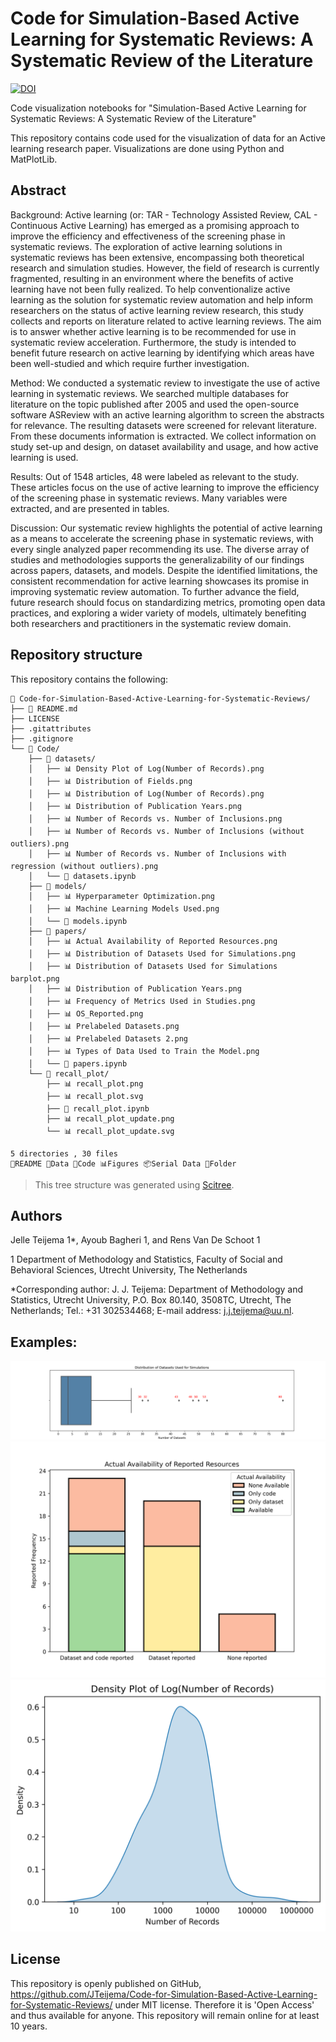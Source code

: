 # Code for Simulation-Based Active Learning for Systematic Reviews: A Systematic Review of the Literature
[![DOI](https://zenodo.org/badge/DOI/10.5281/zenodo.8095084.svg)](https://doi.org/10.5281/zenodo.8095084)

 Code visualization notebooks for "Simulation-Based Active Learning for Systematic Reviews: A Systematic Review of the Literature"
 
This repository contains code used for the visualization of data for an Active
learning research paper. Visualizations are done using Python and MatPlotLib.

## Abstract
Background: Active learning (or: TAR - Technology Assisted Review, CAL -
Continuous Active Learning) has emerged as a promising approach to improve the
efficiency and effectiveness of the screening phase in systematic reviews. The
exploration of active learning solutions in systematic reviews has been
extensive, encompassing both theoretical research and simulation studies.
However, the field of research is currently fragmented, resulting in an
environment where the benefits of active learning have not been fully realized.
To help conventionalize active learning as the solution for systematic review
automation and help inform researchers on the status of active learning review
research, this study collects and reports on literature related to active
learning reviews. The aim is to answer whether active learning is to be
recommended for use in systematic review acceleration. Furthermore, the study is
intended to benefit future research on active learning by identifying which
areas have been well-studied and which require further investigation.


Method: We conducted a systematic review to investigate the use of active
learning in systematic reviews. We searched multiple databases for literature on
the topic published after 2005 and used the open-source software ASReview with
an active learning algorithm to screen the abstracts for relevance. The
resulting datasets were screened for relevant literature. From these documents
information is extracted. We collect information on study set-up and design, on
dataset availability and usage, and how active learning is used.


Results: Out of 1548 articles, 48 were labeled as relevant to the study. These
articles focus on the use of active learning to improve the efficiency of the
screening phase in systematic reviews. Many variables were extracted, and are
presented in tables.


Discussion: Our systematic review highlights the potential of active learning as
a means to accelerate the screening phase in systematic reviews, with every
single analyzed paper recommending its use. The diverse array of studies and
methodologies supports the generalizability of our findings across papers,
datasets, and models. Despite the identified limitations, the consistent
recommendation for active learning showcases its promise in improving systematic
review automation. To further advance the field, future research should focus on
standardizing metrics, promoting open data practices, and exploring a wider
variety of models, ultimately benefiting both researchers and practitioners in
the systematic review domain.

## Repository structure
This repository contains the following:
```
📁 Code-for-Simulation-Based-Active-Learning-for-Systematic-Reviews/
├── 📖 README.md
├── LICENSE
├── .gitattributes
├── .gitignore
└── 📁 Code/
    ├── 📁 datasets/
    │   ├── 📊 Density Plot of Log(Number of Records).png
    │   ├── 📊 Distribution of Fields.png
    │   ├── 📊 Distribution of Log(Number of Records).png
    │   ├── 📊 Distribution of Publication Years.png
    │   ├── 📊 Number of Records vs. Number of Inclusions.png
    │   ├── 📊 Number of Records vs. Number of Inclusions (without outliers).png
    │   ├── 📊 Number of Records vs. Number of Inclusions with regression (without outliers).png
    │   └── 📄 datasets.ipynb
    ├── 📁 models/
    │   ├── 📊 Hyperparameter Optimization.png
    │   ├── 📊 Machine Learning Models Used.png
    │   └── 📄 models.ipynb
    ├── 📁 papers/
    │   ├── 📊 Actual Availability of Reported Resources.png
    │   ├── 📊 Distribution of Datasets Used for Simulations.png
    │   ├── 📊 Distribution of Datasets Used for Simulations barplot.png
    │   ├── 📊 Distribution of Publication Years.png
    │   ├── 📊 Frequency of Metrics Used in Studies.png
    │   ├── 📊 OS_Reported.png
    │   ├── 📊 Prelabeled Datasets.png
    │   ├── 📊 Prelabeled Datasets 2.png
    │   ├── 📊 Types of Data Used to Train the Model.png
    │   └── 📄 papers.ipynb
    └── 📁 recall_plot/
        ├── 📊 recall_plot.png
        ├── 📊 recall_plot.svg
        ├── 📄 recall_plot.ipynb
        ├── 📊 recall_plot_update.png
        └── 📊 recall_plot_update.svg

5 directories , 30 files
📖README 📜Data 📄Code 📊Figures 📦Serial Data 📁Folder
```

> This tree structure was generated using [Scitree](https://github.com/J535D165/scitree).


## Authors
Jelle Teijema 1*, Ayoub Bagheri 1, and Rens Van De Schoot 1

1 Department of Methodology and Statistics, Faculty of Social and Behavioral
Sciences, Utrecht University, The Netherlands

*Corresponding author: J. J. Teijema: Department of Methodology and Statistics,
Utrecht University, P.O. Box 80.140, 3508TC, Utrecht, The Netherlands; Tel.: +31
302534468; E-mail address: j.j.teijema@uu.nl.

## Examples:
![Image](/Code/Papers/Distribution%20of%20Datasets%20Used%20for%20Simulations.png)
![Image](/Code/Papers/Actual%20Availability%20of%20Reported%20Resources.png)
![Image](Code/Datasets/Density%20Plot%20of%20Log(Number%20of%20Records).png)

## License

This repository is openly published on GitHub, https://github.com/JTeijema/Code-for-Simulation-Based-Active-Learning-for-Systematic-Reviews/ under MIT license. Therefore it is 'Open Access' and thus available for anyone. This repository will remain online for at least 10 years.
